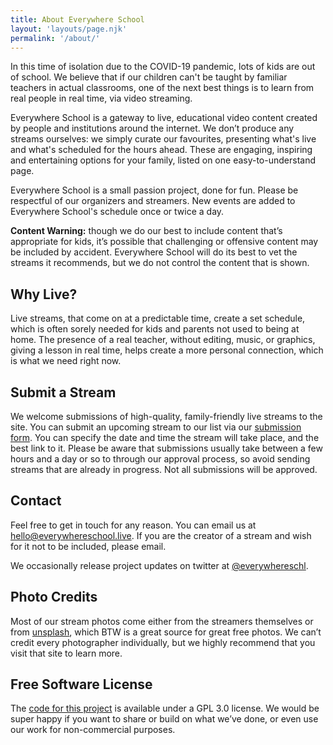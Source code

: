 ```yaml
---
title: About Everywhere School
layout: 'layouts/page.njk'
permalink: '/about/'
---
```

In this time of isolation due to the COVID-19 pandemic, lots of kids are out of school. We believe that if our children can't be taught by familiar teachers in actual classrooms, one of the next best things is to learn from real people in real time, via video streaming.

Everywhere School is a gateway to live, educational video content created by people and institutions around the internet. We don’t produce any streams ourselves: we simply curate our favourites, presenting what's live and what's scheduled for the hours ahead. These are engaging, inspiring and entertaining options for your family, listed on one easy-to-understand page.

Everywhere School is a small passion project, done for fun. Please be respectful of our organizers and streamers. New events are added to Everywhere School's schedule once or twice a day. 

**Content Warning:** though we do our best to include content that’s appropriate for kids, it’s possible that challenging or offensive content may be included by accident. Everywhere School will do its best to vet the streams it recommends, but we do not control the content that is shown. 

## Why Live?
Live streams, that come on at a predictable time, create a set schedule, which is often sorely needed for kids and parents not used to being at home. The presence of a real teacher, without editing, music, or graphics, giving a lesson in real time, helps create a more personal connection, which is what we need right now.

## Submit a Stream
We welcome submissions of high-quality, family-friendly live streams to the site. You can submit an upcoming stream to our list via our [submission form](https://airtable.com/shrFfyYXe9mhnzwPQ). You can specify the date and time the stream will take place, and the best link to it. Please be aware that submissions usually take between a few hours and a day or so to through our approval process, so avoid sending streams that are already in progress. Not all submissions will be approved.

## Contact

Feel free to get in touch for any reason. You can email us at [hello@everywhereschool.live](mailto:hello@everywhereschool.live). If you are the creator of a stream and wish for it not to be included, please email.

We occasionally release project updates on twitter at [@everywhereschl](https://twitter.com/everywhereschl/).

## Photo Credits

Most of our stream photos come either from the streamers themselves or from [unsplash](https://unsplash.com), which BTW is a great source for great free photos. We can’t credit every photographer individually, but we highly recommend that you visit that site to learn more.

## Free Software License

The [code for this project](https://github.com/everywhereschool/everywhereschool/) is available under a GPL 3.0 license. We would be super happy if you want to share or build on what we’ve done, or even use our work for non-commercial purposes.